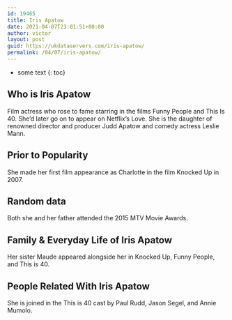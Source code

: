 ```yaml
---
id: 19465
title: Iris Apatow
date: 2021-04-07T23:01:51+00:00
author: victor
layout: post
guid: https://ukdataservers.com/iris-apatow/
permalink: /04/07/iris-apatow/
---
```


* some text
{: toc}


## Who is Iris Apatow



Film actress who rose to fame starring in the films Funny People and This Is 40. She&#8217;d later go on to appear on Netflix&#8217;s Love. She is the daughter of renowned director and producer Judd Apatow and comedy actress Leslie Mann.

                
                
                
## Prior to Popularity



She made her first film appearance as Charlotte in the film Knocked Up in 2007.

                
                
                
## Random data



Both she and her father attended the 2015 MTV Movie Awards.

                
                
                
## Family & Everyday Life of Iris Apatow



Her sister Maude appeared alongside her in Knocked Up, Funny People, and This is 40.

                
                
                
## People Related With Iris Apatow



She is joined in the This is 40 cast by Paul Rudd, Jason Segel, and Annie Mumolo.

                
              
            
          
          
          